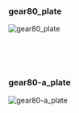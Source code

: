 ### gear80_plate<br/>
![gear80_plate](https://github.com/cosmosalad/Gear80/assets/45204109/f0813876-f06a-4548-852c-3f86c4e5767e)<br/>


<br/><br/><br/>

### gear80-a_plate<br/>
![gear80-a_plate](https://github.com/cosmosalad/Gear80/assets/45204109/fafbbec6-0eda-4293-a74b-0adf3b77e826)<br/>

